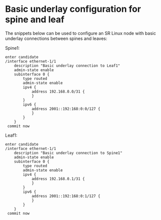 # Basic underlay configuration for spine and leaf

The snippets below can be used to configure an SR Linux node with basic underlay connections between spines and leaves:

Spine1:
```
enter candidate
/interface ethernet-1/1
    description "Basic underlay connection to Leaf1"
    admin-state enable
    subinterface 0 {
        type routed
        admin-state enable
        ipv4 {
            address 192.168.0.0/31 {
            }
        }
        ipv6 {
            address 2001::192:168:0:0/127 {
            }
        }
    }
 commit now
```

Leaf1:
```
enter candidate
/interface ethernet-1/1
    description "Basic underlay connection to Spine1"
    admin-state enable
    subinterface 0 {
        type routed
        admin-state enable
        ipv4 {
            address 192.168.0.1/31 {
            }
        }
        ipv6 {
            address 2001::192:168:0:1/127 {
            }
        }
    }
 commit now
```
